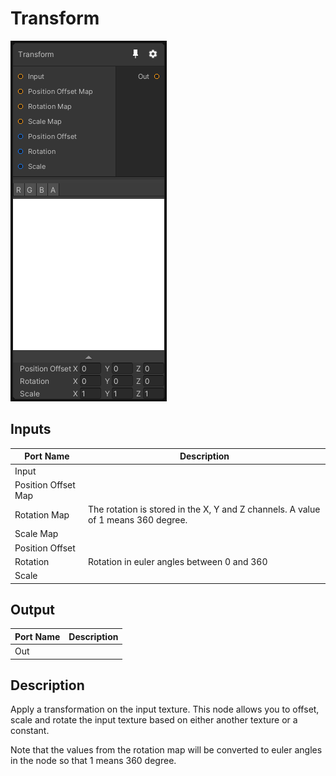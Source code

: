 # Transform
![Mixture.Transform](../../images/Mixture.Transform.png)
## Inputs
Port Name | Description
--- | ---
Input | 
Position Offset Map | 
Rotation Map | The rotation is stored in the X, Y and Z channels. A value of 1 means 360 degree.
Scale Map | 
Position Offset | 
Rotation | Rotation in euler angles between 0 and 360
Scale | 

## Output
Port Name | Description
--- | ---
Out | 

## Description
Apply a transformation on the input texture. This node allows you to offset, scale and rotate the input texture based on either another texture or a constant.

Note that the values from the rotation map will be converted to euler angles in the node so that 1 means 360 degree.

